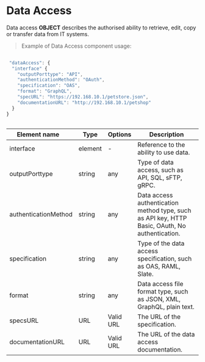 # Data Access

Data access **OBJECT** describes the authorised ability to retrieve, edit, copy or transfer data from IT systems.

> Example of Data Access component usage:

```javascript
 
 "dataAccess": {
  "interface" {
    "outputPorttype": "API",
    "authenticationMethod": "OAuth",
    "specification": "OAS",
    "format": "GraphQL",
    "specURL": "https://192.168.10.1/petstore.json",
    "documentationURL": "http://192.168.10.1/petshop"
  }
}
  
```
| <div style="width:150px">Element name</div>   | Type  | Options  | Description  |
|---|---|---|---|
| interface | element | - | Reference to the ability to use data. |
| outputPorttype | string | any  | 	Type of data access, such as API, SQL, sFTP, gRPC. |
| authenticationMethod | string | any  | Data access authentication method type, such as API key, HTTP Basic, OAuth, No authentication. |
| specification | string | any  | Type of the data access specification, such as OAS, RAML, Slate. |
| format | string | any | 	Data access file format type, such as JSON, XML, GraphQL, plain text. |
| specsURL | URL | Valid URL  | 	The URL of the specification. |
| documentationURL | URL | Valid URL  | The URL of the data access documentation. |
